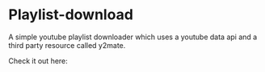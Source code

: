 # Playlist-download
A simple youtube playlist downloader which uses a youtube data api and a third party resource called y2mate.

Check it  out here: 
